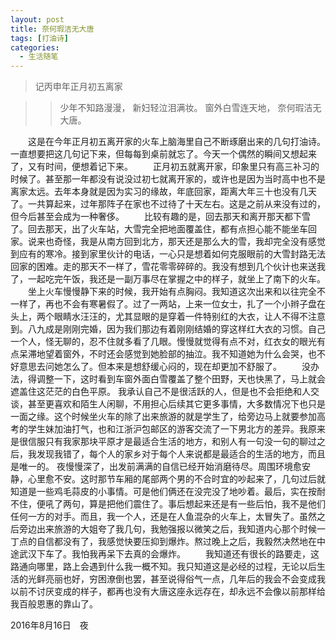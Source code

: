 ```yaml
---
layout: post
title: 奈何瑕洁无大唐
tags: [打油诗]
categories:
  - 生活随笔
---
```


> 记丙申年正月初五离家

>> 少年不知路漫漫，
>> 新妇轻泣泪满妆。
>> 窗外白雪连天地，
>> 奈何瑕洁无大唐。

　　这是在今年正月初五离开家的火车上脑海里自己不断琢磨出来的几句打油诗。一直想要把这几句记下来，但每每到桌前就忘了。今天一个偶然的瞬间又想起来了，又有时间，便想着记下来。
　　正月初五就离开家，印象里只有高三补习的时候了。甚至那一年都没有说没过初七就离开家的，或许也是因为当时高中也不是离家太远。去年本身就是因为实习的缘故，年底回家，距离大年三十也没有几天了。一共算起来，过年那阵子在家也不过待了十天左右。这是之前从来没有过的，但今后甚至会成为一种奢侈。
　　比较有趣的是，回去那天和离开那天都下雪了。回去那天，出了火车站，大雪完全把地面覆盖住，都有点担心能不能坐车回家。说来也奇怪，我是从南方回到北方，那天还是那么大的雪，我却完全没有感觉到应有的寒冷。接到家里伙计的电话，一心只是想着如何克服眼前的大雪封路无法回家的困难。走的那天不一样了，雪花零零碎碎的。我没有想到几个伙计也来送我了，一起吃完午饭，我还是一副万事尽在掌握之中的样子，就坐上了南下的火车。
　　坐上火车慢慢静下来的时候，我开始有点胸闷。我知道这次出来和以往完全不一样了，再也不会有寒暑假了。过了一两站，上来一位女士，扎了一个小辫子盘在头上，两个眼睛水汪汪的，尤其显眼的是穿着一件特别红的大衣，让人不得不注意到。八九成是刚刚完婚，因为我们那边有着刚刚结婚的穿这样红大衣的习惯。自己一个人，怪无聊的，忍不住就多看了几眼。慢慢就觉得有点不对，红衣女的眼光有点呆滞地望着窗外，不时还会感觉到她脸部的抽泣。我不知道她为什么会哭，也不好意思去问她怎么了。但本来是想舒缓心闷的，现在却更加不舒服了。
　　没办法，得调整一下，这时看到车窗外面白雪覆盖了整个田野，天也快黑了，马上就会遮盖住这茫茫的白色平原。
    我承认自己不是很活跃的人，但是也不会拒绝和人交谈，甚至更喜欢和陌生人闲聊，不用担心后续其它更多事情，大多数情况下也只是一面之缘。这个时候坐火车的除了出来旅游的就是学生了，给旁边马上就要参加高考的学生妹加油打气，也和江浙沪包邮区的游客交流了一下男北方的差异。我原来是很信服只有我家那块平原才是最适合生活的地方，和别人有一句没一句的聊过之后，我发现我错了，每个人的家乡对于每个人来说都是最适合的生活的地方，而且是唯一的。
    夜慢慢深了，出发前满满的自信已经开始消磨待尽。周围环境愈安静，心里愈不安。这时那节车厢的尾部两个男的不合时宜的吵起来了，几句过后就知道是一些鸡毛蒜皮的小事情。可是他们俩还在没完没了地吵着。最后，实在按耐不住，便吼了两句，算是把他们震住了。事后想起来还是有一些后怕，我不是他们任何一方的对手。而且，我一个人，还是在人鱼混杂的火车上，太冒失了。虽然之后旁边出来旅游的大姐夸了我几句，我勉强报以微笑之后，我知道内心那个时候一丁点的自信都没有了，我感觉快要压抑到爆炸。熬过晚上之后，我毅然决然地在中途武汉下车了。我怕我再呆下去真的会爆炸。
　　我知道还有很长的路要走，这路通向哪里，路上会遇到什么我一概不知。我只知道这是必经的过程，无论以后生活的光鲜亮丽也好，穷困潦倒也罢，甚至说得俗气一点，几年后的我会不会变成我以前不讨厌变成的样子，都再也没有大唐这座永远存在，却永远不会像以前那样给我百般恩惠的靠山了。

2016年8月16日　夜
